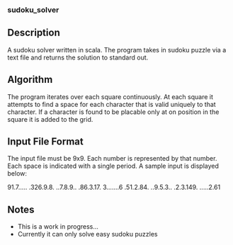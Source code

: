 ### sudoku_solver
## Description
A sudoku solver written in scala. The program takes in sudoku puzzle via a text
file and returns the solution to standard out.

## Algorithm
The program iterates over each square continuously. At each square it attempts 
to find a space for each character that is valid uniquely to that character.
If a character is found to be placable only at on position in the square it
is added to the grid.

## Input File Format
The input file must be 9x9. Each number is represented by that number. Each
space is indicated with a single period. A sample input is displayed below:
  
91.7.....
.326.9.8.
..7.8.9..
.86.3.17.
3.......6
.51.2.84.
..9.5.3..
.2.3.149.
.....2.61

## Notes
* This is a work in progress...
* Currently it can only solve easy sudoku puzzles


